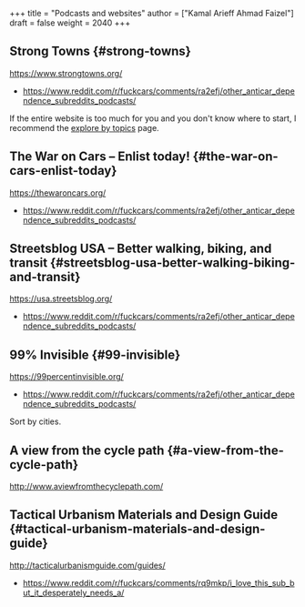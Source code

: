 +++
title = "Podcasts and websites"
author = ["Kamal Arieff Ahmad Faizel"]
draft = false
weight = 2040
+++

## Strong Towns {#strong-towns}

<https://www.strongtowns.org/>

-   <https://www.reddit.com/r/fuckcars/comments/ra2efj/other_anticar_dependence_subreddits_podcasts/>

If the entire website is too much for you and you don't know where to start, I recommend the [explore by topics](https://actionlab.strongtowns.org/hc/en-us/categories/360004221831-Explore-by-Topic) page.


## The War on Cars – Enlist today! {#the-war-on-cars-enlist-today}

<https://thewaroncars.org/>

-   <https://www.reddit.com/r/fuckcars/comments/ra2efj/other_anticar_dependence_subreddits_podcasts/>


## Streetsblog USA – Better walking, biking, and transit {#streetsblog-usa-better-walking-biking-and-transit}

<https://usa.streetsblog.org/>

-   <https://www.reddit.com/r/fuckcars/comments/ra2efj/other_anticar_dependence_subreddits_podcasts/>


## 99% Invisible {#99-invisible}

<https://99percentinvisible.org/>

-   <https://www.reddit.com/r/fuckcars/comments/ra2efj/other_anticar_dependence_subreddits_podcasts/>

Sort by cities.


## A view from the cycle path {#a-view-from-the-cycle-path}

<http://www.aviewfromthecyclepath.com/>


## Tactical Urbanism Materials and Design Guide {#tactical-urbanism-materials-and-design-guide}

<http://tacticalurbanismguide.com/guides/>

-   <https://www.reddit.com/r/fuckcars/comments/rq9mkp/i_love_this_sub_but_it_desperately_needs_a/>
